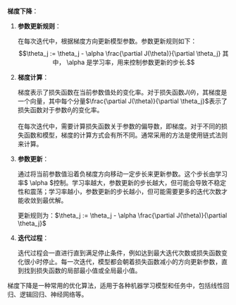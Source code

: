 **梯度下降**：

1. **参数更新规则**：

   在每次迭代中，根据梯度方向更新模型参数。参数更新规则如下：
   $$\theta_j := \theta_j - \alpha \frac{\partial J(\theta)}{\partial \theta_j} 
   其中， \alpha 是学习率，用来控制参数更新的步长.$$

2. **梯度计算**：

   梯度表示了损失函数在当前参数值处的变化率。对于损失函数$J(\theta)$，其梯度是一个向量，其中每个分量$\frac{\partial J(\theta)}{\partial \theta_j}$表示了损失函数对于参数$\theta_j$的变化率。

   在每次迭代中，需要计算损失函数关于参数的偏导数，即梯度。对于不同的损失函数和模型，梯度的计算方式会有所不同。通常采用的方法是使用链式法则来计算。

3. **参数更新**：

   通过将当前参数值沿着负梯度方向移动一定步长来更新参数。这个步长由学习率$ \alpha $控制。学习率越大，参数更新的步长越大，但可能会导致不稳定性和震荡；学习率越小，参数更新的步长越小，但可能需要更多的迭代次数才能收敛到最优解。

   更新规则为：$\theta_j := \theta_j - \alpha \frac{\partial J(\theta)}{\partial \theta_j}$

4. **迭代过程**：

   迭代过程会一直进行直到满足停止条件，例如达到最大迭代次数或损失函数变化很小时停止。每一次迭代，模型都会朝着损失函数减小的方向更新参数，直到找到损失函数的局部最小值或全局最小值。

梯度下降是一种常用的优化算法，适用于各种机器学习模型和任务中，包括线性回归、逻辑回归、神经网络等。
